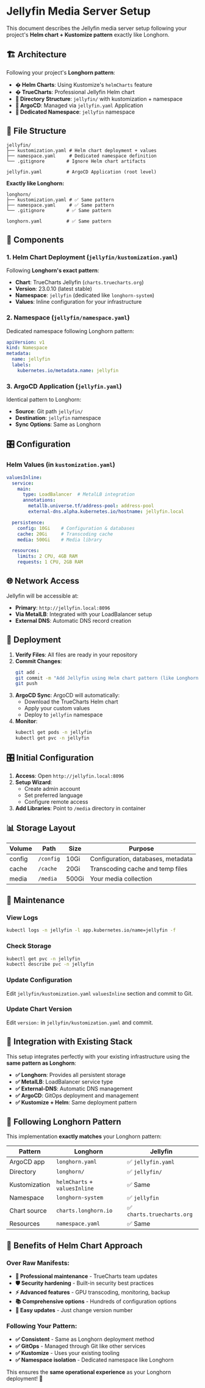 # Jellyfin Media Server Setup

This document describes the Jellyfin media server setup following your project's **Helm chart + Kustomize pattern** exactly like Longhorn.

## 🏗️ Architecture

Following your project's **Longhorn pattern**:
- **� Helm Charts**: Using Kustomize's `helmCharts` feature
- **� TrueCharts**: Professional Jellyfin Helm chart
- **📁 Directory Structure**: `jellyfin/` with kustomization + namespace
- **🚀 ArgoCD**: Managed via `jellyfin.yaml` Application
- **🎯 Dedicated Namespace**: `jellyfin` namespace

## 📂 File Structure

```
jellyfin/
├── kustomization.yaml # Helm chart deployment + values
├── namespace.yaml     # Dedicated namespace definition
└── .gitignore        # Ignore Helm chart artifacts

jellyfin.yaml         # ArgoCD Application (root level)
```

**Exactly like Longhorn:**
```
longhorn/
├── kustomization.yaml # ✅ Same pattern
├── namespace.yaml     # ✅ Same pattern
└── .gitignore        # ✅ Same pattern

longhorn.yaml         # ✅ Same pattern
```

## 🔧 Components

### 1. **Helm Chart Deployment** (`jellyfin/kustomization.yaml`)
Following **Longhorn's exact pattern**:
- **Chart**: TrueCharts Jellyfin (`charts.truecharts.org`)
- **Version**: 23.0.10 (latest stable)
- **Namespace**: `jellyfin` (dedicated like `longhorn-system`)
- **Values**: Inline configuration for your infrastructure

### 2. **Namespace** (`jellyfin/namespace.yaml`)
Dedicated namespace following Longhorn pattern:
```yaml
apiVersion: v1
kind: Namespace
metadata:
  name: jellyfin
  labels:
    kubernetes.io/metadata.name: jellyfin
```

### 3. **ArgoCD Application** (`jellyfin.yaml`)
Identical pattern to Longhorn:
- **Source**: Git path `jellyfin/`
- **Destination**: `jellyfin` namespace
- **Sync Options**: Same as Longhorn

## 🎛️ Configuration

### Helm Values (in `kustomization.yaml`)
```yaml
valuesInline:
  service:
    main:
      type: LoadBalancer  # MetalLB integration
      annotations:
        metallb.universe.tf/address-pool: address-pool
        external-dns.alpha.kubernetes.io/hostname: jellyfin.local

  persistence:
    config: 10Gi    # Configuration & databases
    cache: 20Gi     # Transcoding cache  
    media: 500Gi    # Media library

  resources:
    limits: 2 CPU, 4GB RAM
    requests: 1 CPU, 2GB RAM
```

## 🌐 Network Access

Jellyfin will be accessible at:
- **Primary**: `http://jellyfin.local:8096`
- **Via MetalLB**: Integrated with your LoadBalancer setup
- **External DNS**: Automatic DNS record creation

## 🚀 Deployment

1. **Verify Files**: All files are ready in your repository
2. **Commit Changes**:
   ```bash
   git add .
   git commit -m "Add Jellyfin using Helm chart pattern (like Longhorn)"
   git push
   ```
3. **ArgoCD Sync**: ArgoCD will automatically:
   - Download the TrueCharts Helm chart
   - Apply your custom values
   - Deploy to `jellyfin` namespace
4. **Monitor**: 
   ```bash
   kubectl get pods -n jellyfin
   kubectl get pvc -n jellyfin
   ```

## 🎛️ Initial Configuration

1. **Access**: Open `http://jellyfin.local:8096`
2. **Setup Wizard**:
   - Create admin account
   - Set preferred language
   - Configure remote access
3. **Add Libraries**: Point to `/media` directory in container

## 📊 Storage Layout

| Volume | Path | Size | Purpose |
|--------|------|------|---------|
| config | `/config` | 10Gi | Configuration, databases, metadata |
| cache | `/cache` | 20Gi | Transcoding cache and temp files |
| media | `/media` | 500Gi | Your media collection |

## 🔧 Maintenance

### View Logs
```bash
kubectl logs -n jellyfin -l app.kubernetes.io/name=jellyfin -f
```

### Check Storage
```bash
kubectl get pvc -n jellyfin
kubectl describe pvc -n jellyfin
```

### Update Configuration
Edit `jellyfin/kustomization.yaml` `valuesInline` section and commit to Git.

### Update Chart Version
Edit `version:` in `jellyfin/kustomization.yaml` and commit.

## 🔄 Integration with Existing Stack

This setup integrates perfectly with your existing infrastructure using the **same pattern as Longhorn**:

- **✅ Longhorn**: Provides all persistent storage
- **✅ MetalLB**: LoadBalancer service type
- **✅ External-DNS**: Automatic DNS management  
- **✅ ArgoCD**: GitOps deployment and management
- **✅ Kustomize + Helm**: Same deployment pattern

## 📝 Following Longhorn Pattern

This implementation **exactly matches** your Longhorn pattern:

| Pattern | Longhorn | Jellyfin |
|---------|----------|----------|
| ArgoCD app | `longhorn.yaml` | ✅ `jellyfin.yaml` |
| Directory | `longhorn/` | ✅ `jellyfin/` |
| Kustomization | `helmCharts` + `valuesInline` | ✅ Same |
| Namespace | `longhorn-system` | ✅ `jellyfin` |
| Chart source | `charts.longhorn.io` | ✅ `charts.truecharts.org` |
| Resources | `namespace.yaml` | ✅ Same |

## 🎯 Benefits of Helm Chart Approach

### Over Raw Manifests:
- **🔧 Professional maintenance** - TrueCharts team updates
- **🛡️ Security hardening** - Built-in security best practices  
- **⚡ Advanced features** - GPU transcoding, monitoring, backup
- **📚 Comprehensive options** - Hundreds of configuration options
- **🔄 Easy updates** - Just change version number

### Following Your Pattern:
- **✅ Consistent** - Same as Longhorn deployment method
- **✅ GitOps** - Managed through Git like other services
- **✅ Kustomize** - Uses your existing tooling
- **✅ Namespace isolation** - Dedicated namespace like Longhorn

This ensures the **same operational experience** as your Longhorn deployment! 🎉